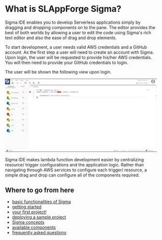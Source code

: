 # What is SLAppForge Sigma?

Sigma IDE enables you to develop Serverless applications simply by dragging and
dropping components on to the pane. The editor provides the best of both worlds
by allowing a user to edit the code using Sigma's rich text editor and also
the ease of drag and drop elements.

To start development, a user needs valid AWS credentials and a GitHub account.
As the first step a user will need to create an account with Sigma. Upon login,
the user will be requested to provide his/her AWS credentials. You will then
need to provide your GitHub credentials to login.

The user will be shown the following view upon login.
<p align="center">
  <img width="600" src="./images/guide/sigma_editor_start_view.JPG">
</p>

Sigma IDE makes lambda function development easier by centralizing resource/ trigger
configurations and the application logic. Rather than navigating through AWS services
to configure each trigger/ resource, a simple drag and drop can configure all of the
components required.

## Where to go from here

- [basic functionalities of Sigma](basic_functionalities.md)
- [getting started](getting_started.md)
- [your first project!](first_project.md)
- [deploying a sample project](deploy_sample.md)
- [Sigma concepts](concepts/index.md)
- [available components](components/index.md)
- [frequently asked questions](faq.md)
